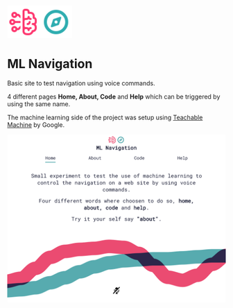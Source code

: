 <img src='https://github.com/nardove/ml-navigation/blob/master/src/assets/logo.svg?raw=true' width='150px' />

# ML Navigation

Basic site to test navigation using voice commands.

4 different pages **Home, About, Code** and **Help** which can be triggered by using the same name.

The machine learning side of the project was setup using [Teachable Machine](https://teachablemachine.withgoogle.com/) by Google.

<img src='https://github.com/nardove/ml-navigation/blob/master/src/assets/screenshot.png?raw=true' />
